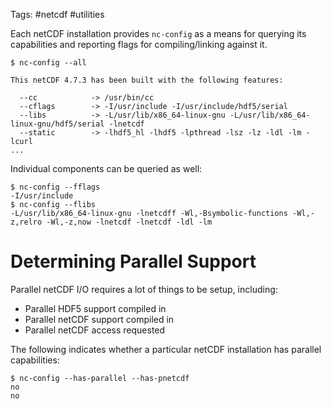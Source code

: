 Tags: #netcdf #utilities 

Each netCDF installation provides `nc-config` as a means for querying its capabilities and reporting flags for compiling/linking against it.

```shell
$ nc-config --all

This netCDF 4.7.3 has been built with the following features:

  --cc            -> /usr/bin/cc
  --cflags        -> -I/usr/include -I/usr/include/hdf5/serial
  --libs          -> -L/usr/lib/x86_64-linux-gnu -L/usr/lib/x86_64-linux-gnu/hdf5/serial -lnetcdf
  --static        -> -lhdf5_hl -lhdf5 -lpthread -lsz -lz -ldl -lm -lcurl
...
```

Individual components can be queried as well:
```shell
$ nc-config --fflags
-I/usr/include
$ nc-config --flibs
-L/usr/lib/x86_64-linux-gnu -lnetcdff -Wl,-Bsymbolic-functions -Wl,-z,relro -Wl,-z,now -lnetcdf -lnetcdf -ldl -lm
```

# Determining Parallel Support
Parallel netCDF I/O requires a lot of things to be setup, including:
- Parallel HDF5 support compiled in
- Parallel netCDF support compiled in
- Parallel netCDF access requested

The following indicates whether a particular netCDF installation has parallel capabilities:
```shell
$ nc-config --has-parallel --has-pnetcdf
no
no
```